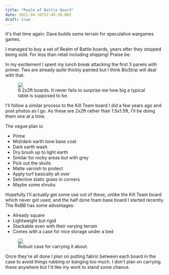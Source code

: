```yaml
---
title: "Realm of Battle Board"
date: 2021-04-16T12:49:38.00Z
draft: true
---
```


It's that time again: Dave builds some terrain for speculative wargames games.

I managed to buy a set of Realm of Battle boards, years after they stopped being sold. For less than retail including shipping! Praise be.

In my excitement I spent my lunch break attacking the first 3 panels with primer. Two are already quite thickly painted but I think BioStrip will deal with that.
<figure class="kg-card kg-image-card kg-card-hascaption"><img src="/content/images/2021/04/boards.jpg" class="kg-image"><figcaption>6 2x2ft boards. It never fails to surprise me how big a typical table is supposed to be.</figcaption></figure>
I'll follow a similar process to the Kill Team board I did a few years ago and post photos as I go. As these are 2x2ft rather than 1.5x1.5ft, I'll be doing them one at a time.

The vague plan is:

- Prime
- Mid/dark earth tone base coat
- Dark earth wash
- Dry brush up to light earth
- Similar for rocky areas but with grey
- Pick out the skulls
- Matte varnish to protect
- Apply turf basically all over
- Selective static grass in corners
- Maybe some shrubs

Hopefully I'll actually get some use out of these, unlike the Kill Team board which never got used, and the half done foam base board I started recently. The RoBB has some advantages:

- Already square
- Lightweight but rigid
- Stackable even with their varying terrain
- Comes with a case for nice storage under a bed

<figure class="kg-card kg-image-card kg-card-hascaption"><img src="/content/images/2021/04/case.jpg" class="kg-image"><figcaption>Robust case for carrying it about.</figcaption></figure>
Once they're all done I plan on putting fabric between each board in the case to avoid things rubbing or banging too much. I don't plan on carrying these anywhere but I'd like my work to stand some chance.
